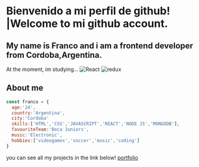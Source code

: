 <h1> Bienvenido a mi perfil de github! |Welcome to mi github account. </h1>
<h2>My name is Franco and i am a frontend developer from Cordoba,Argentina.</h2>
 <p>At the moment, im studying...
 <img alt="React" src="https://img.shields.io/badge/-React-45b8d8?style=flat-square&logo=react&logoColor=white" />
<img alt="redux" src="https://img.shields.io/badge/-Redux-764ABC?style=flat-square&logo=redux&logoColor=white" /></p>
<h2>About me </h2>

```javascript
const franco = {
  age:'24',
  country:'Argentina',
  city:'Cordoba'
  skills:['HTML','CSS','JAVASCRIPT','REACT','NODE JS','MONGODB'],
  favouriteTeam:'Boca Juniors',
  music:'Electronic',
  hobbies:['videogames','soccer','music','coding']
}
```
<p> you can see all my projects in the link below!
<a href='https://franco-ibarra.netlify.app/' target='_blank'> portfolio </a> <br>
